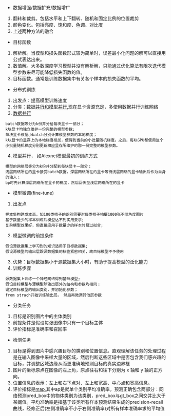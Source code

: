 - 数据增强/数据扩充/数据增广

1. 翻转和裁剪。包括水平和上下翻转、随机和固定比例的位置裁剪
2. 颜色变化。包括亮度、饱和度、色调、对比度
3. 上述两种方法的融合
- 目标函数

1. 解析解。当模型和损失函数形式较为简单时，误差最小化问题的解可以直接用公式表达出来。
2. 数值解。大多数深度学习模型并没有解析解，只能通过优化算法有限次迭代模型参数来尽可能降低损失函数的值。
3. 目标函数。通常是训练数据集中有关各个样本的损失函数的平均。

- 分布式训练

1. 出发点：提高模型训练速度
2. 分类：[数据并行和模型并行](https://leimao.github.io/blog/Data-Parallelism-vs-Model-Paralelism/),现在显卡资源充足，多使用数据并行训练网络
3. [数据并行](https://zh.d2l.ai/chapter_computational-performance/multiple-gpus.html)

```
batch数据等分为k份并分给每块显卡一部分；
k块显卡均独立维护一份完整的模型参数;
每块显卡根据小batch分别计算模型参数的本地梯度；
k块显卡的显存上的本地梯度相加，便得到当前的小批量随机梯度。之后，每块GPU都使用这个小批量随机梯度分别更新相应显存所维护的那一份完整的模型参数。
```
4. 模型并行， 如Alexnet模型最初的训练方式

```
模型的网络层等分为k份并分配到每块显卡一部分；
浅层网络所在的显卡接受batch数据，深层网络所在的显卡等待浅层网络的显卡输出后作为自身的输入；
bp时先计算深层网络所在显卡的梯度，然后回传至浅层网络所在的显卡
```
- 模型微调(fine-tune)

1. 出发点

```
样本集构建成本高，如100类椅子的识别需要对每类椅子拍摄1000张不同角度图片
基于数量少的样本训练后模型达不到实用要求;
复杂模型效果好，但直接应用于数量少的样本时易过拟合;

```
2. 模型微调的前提条件

```
假设源数据集上学习到的知识适用于目标数据集;
假设源模型的输出层跟源数据集的标签紧密相关，故目标模型不予使用
```
3. 优势：目标数据集小于源数据集大小时，有助于提高模型的泛化能力
3. 训练步骤

```
源数据集上训练一个神经网络得到基础模型;
假设目标模型与源模型除输出层外的结构和参数均相同；
设定目标模型的输出类别，并初始化参数；
from strach开始训练输出层。 然后再微调其他层参数
```
- 分类任务

1. 目标是识别图片中的主体类别
2. 前提条件是假设每张图像中只有一个目标主体
3. 评价指标是准确率和召回率
- 检测任务

1. 目标是得到图片中感兴趣目标的类别和位置信息。直观理解该任务的处理过程是在输入图像中采样大量的区域，然后判断这些区域中是否包含我们感兴趣的目标，并调整区域边缘从而更准确地预测目标的真实边界框
2. 图片的坐标原点在图像的左上角，原点往右和往下分别为 x 轴和 y 轴的正方向。
3. 位置信息的表示：左上和右下点对、左上和宽高、中心点和宽高信息。
4. 评价指标是[map](https://medium.com/@jonathan_hui/map-mean-average-precision-for-object-detection-45c121a31173),其中ap是就单个类别平均准确率。预测正确包含两部分：网络预测pred_box中的物体类别为该类别，pred_box与gt_box之间交并比大于某阈值。平均准确率是指基于该类所有样本预测结果生成的precision-recall曲线，经修正后(左侧准确率不小于右侧准确率)对所有样本准确率求的平均值